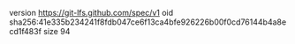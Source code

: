 version https://git-lfs.github.com/spec/v1
oid sha256:41e335b234241f8fdb047ce6f13ca4bfe926226b00f0cd76144b4a8ecd1f483f
size 94
